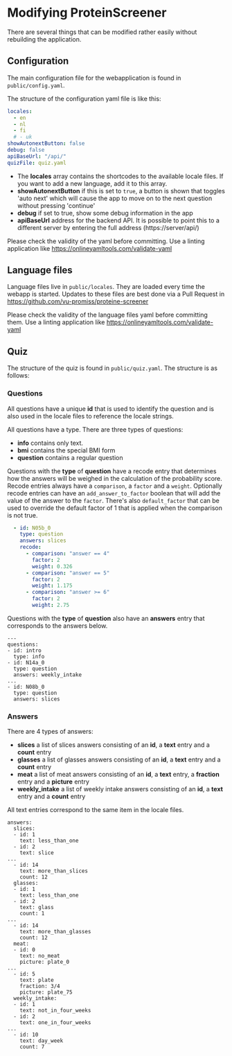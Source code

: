 # Modifying ProteinScreener

There are several things that can be modified rather easily without rebuilding the application.

## Configuration

The main configuration file for the webapplication is found in `public/config.yaml`.

The structure of the configuration yaml file is like this:
```yaml
locales:
  - en
  - nl
  - fi
  # - uk
showAutonextButton: false
debug: false
apiBaseUrl: "/api/"
quizFile: quiz.yaml
```
* The **locales** array contains the shortcodes to the available locale files. If you want to add a new language, add it to this array.
* **showAutonextButton** if this is set to `true`, a button is shown that toggles 'auto next' which will cause the app to move on to the next question without pressing 'continue'
* **debug** if set to true, show some debug information in the app
* **apiBaseUrl** address for the backend API. It is possible to point this to a different server by entering the full address (https://server/api/)

Please check the validity of the yaml before committing. Use a linting application like https://onlineyamltools.com/validate-yaml

## Language files

Language files live in `public/locales`. They are loaded every time the webapp is started. Updates to these files are best done via a Pull Request in https://github.com/vu-promiss/proteine-screener

Please check the validity of the language files yaml before committing them. Use a linting application like https://onlineyamltools.com/validate-yaml

## Quiz

The structure of the quiz is found in `public/quiz.yaml`. The structure is as follows:

### Questions

All questions have a unique **id** that is used to identify the question and is also used in the locale files to reference the locale strings.

All questions have a type. There are three types of questions:

* **info** contains only text.
* **bmi** contains the special BMI form
* **question** contains a regular question

Questions with the **type** of **question** have a recode entry that determines how the answers will be weighed in the calculation of the probability score. Recode entries always have a `comparison`, a `factor` and a `weight`.
Optionally recode entries can have an `add_answer_to_factor` boolean that will add the value of the answer to the `factor`. There's also `default_factor` that can be used to override the default factor of 1 that is applied when the comparison is not true.

```yaml
  - id: N05b_0
    type: question
    answers: slices
    recode:
      - comparison: "answer == 4"
        factor: 2
        weight: 0.326
      - comparison: "answer == 5"
        factor: 2
        weight: 1.175
      - comparison: "answer >= 6"
        factor: 2
        weight: 2.75
```

Questions with the **type** of **question** also have an **answers** entry that corresponds to the answers below.

```
---
questions:
- id: intro
  type: info
- id: N14a_0
  type: question
  answers: weekly_intake
...
- id: N08b_0
  type: question
  answers: slices
```

### Answers

There are 4 types of answers:

* **slices** a list of slices answers consisting of an **id**, a **text** entry and a **count** entry
* **glasses** a list of glasses answers consisting of an **id**, a **text** entry and a **count** entry
* **meat** a list of meat answers consisting of an **id**, a **text** entry, a **fraction** entry and a **picture** entry
* **weekly_intake** a list of weekly intake answers consisting of an **id**, a **text** entry and a **count** entry

All text entries correspond to the same item in the locale files.


```
answers:
  slices:
  - id: 1
    text: less_than_one
  - id: 2
    text: slice
...
  - id: 14
    text: more_than_slices
    count: 12
  glasses:
  - id: 1
    text: less_than_one
  - id: 2
    text: glass
    count: 1
...
  - id: 14
    text: more_than_glasses
    count: 12
  meat:
  - id: 0
    text: no_meat
    picture: plate_0
...
  - id: 5
    text: plate
    fraction: 3/4
    picture: plate_75
  weekly_intake:
  - id: 1
    text: not_in_four_weeks
  - id: 2
    text: one_in_four_weeks
...
  - id: 10
    text: day_week
    count: 7
```
